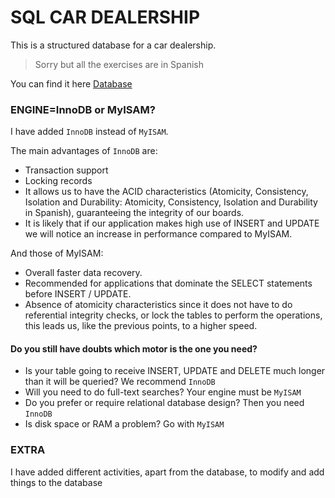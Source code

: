 # SQL CAR DEALERSHIP

This is a structured database for a car dealership.
> Sorry but all the exercises are in Spanish

You can find it here [Database](https://github.com/yumewebs/SQL-concesionario/blob/main/ejercicio01.sql)

### ENGINE=InnoDB or MyISAM?
I have added `InnoDB` instead of `MyISAM`.

The main advantages of `InnoDB` are:

- Transaction support
- Locking records
- It allows us to have the ACID characteristics (Atomicity, Consistency, Isolation and Durability: Atomicity, Consistency, Isolation and Durability in Spanish), guaranteeing the integrity of our boards.
- It is likely that if our application makes high use of INSERT and UPDATE we will notice an increase in performance compared to MyISAM.

And those of MyISAM:

- Overall faster data recovery.
- Recommended for applications that dominate the SELECT statements before INSERT / UPDATE.
- Absence of atomicity characteristics since it does not have to do referential integrity checks, or lock the tables to perform the operations, this leads us, like the previous points, to a higher speed.

#### Do you still have doubts which motor is the one you need?
- Is your table going to receive INSERT, UPDATE and DELETE much longer than it will be queried? We recommend `InnoDB`
- Will you need to do full-text searches? Your engine must be `MyISAM`
- Do you prefer or require relational database design? Then you need `InnoDB`
- Is disk space or RAM a problem? Go with `MyISAM`

### EXTRA
I have added different activities, apart from the database, to modify and add things to the database

